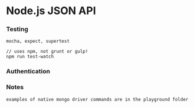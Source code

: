 # Node.js JSON API

### Testing

    mocha, expect, supertest
    
    // uses npm, not grunt or gulp!
    npm run test-watch

### Authentication

### Notes

    examples of native mongo driver commands are in the playground folder
    
